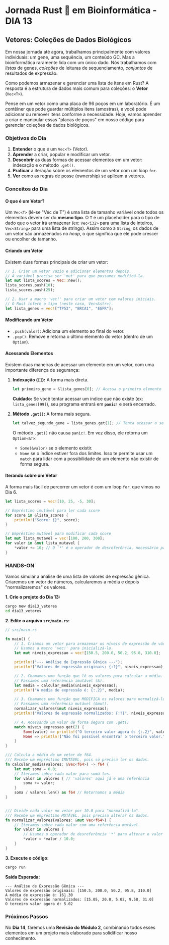 # Jornada Rust 🦀 em Bioinformática - DIA 13

## Vetores: Coleções de Dados Biológicos

Em nossa jornada até agora, trabalhamos principalmente com valores individuais: um gene, uma sequência, um conteúdo GC. Mas a bioinformática raramente lida com um único dado. Nós trabalhamos com *listas* de genes, *coleções* de leituras de sequenciamento, *conjuntos* de resultados de expressão.

Como podemos armazenar e gerenciar uma lista de itens em Rust? A resposta é a estrutura de dados mais comum para coleções: o **Vetor** (`Vec<T>`).

Pense em um vetor como uma placa de 96 poços em um laboratório. É um contêiner que pode guardar múltiplos itens (amostras), e você pode adicionar ou remover itens conforme a necessidade. Hoje, vamos aprender a criar e manipular essas "placas de poços" em nosso código para gerenciar coleções de dados biológicos.


### Objetivos do Dia

1.  **Entender** o que é um `Vec<T>` (Vetor).
2.  **Aprender** a criar, popular e modificar um vetor.
3.  **Descobrir** as duas formas de acessar elementos em um vetor: indexação e o método `.get()`.
4.  **Praticar** a iteração sobre os elementos de um vetor com um loop `for`.
5.  **Ver** como as regras de posse (ownership) se aplicam a vetores.


### Conceitos do Dia

#### O que é um Vetor?

Um `Vec<T>` (lê-se "Véc de T") é uma lista de tamanho variável onde todos os elementos devem ser do **mesmo tipo**. O `T` é um placeholder para o tipo de dado que o vetor irá armazenar (ex: `Vec<i32>` para uma lista de inteiros, `Vec<String>` para uma lista de strings). Assim como a `String`, os dados de um vetor são armazenados no *heap*, o que significa que ele pode crescer ou encolher de tamanho.

#### Criando um Vetor

Existem duas formas principais de criar um vetor:
```rust
// 1. Criar um vetor vazio e adicionar elementos depois.
// A variável precisa ser 'mut' para que possamos modificá-la.
let mut lista_scores = Vec::new();
lista_scores.push(10);
lista_scores.push(25);

// 2. Usar a macro 'vec!' para criar um vetor com valores iniciais.
// O Rust infere o tipo (neste caso, Vec<&str>).
let lista_genes = vec!["TP53", "BRCA1", "EGFR"];
```

#### Modificando um Vetor

* `.push(valor)`: Adiciona um elemento ao final do vetor.
* `.pop()`: Remove e retorna o último elemento do vetor (dentro de um `Option`).

#### Acessando Elementos

Existem duas maneiras de acessar um elemento em um vetor, com uma importante diferença de segurança:

1.  **Indexação (`[]`):** A forma mais direta.
    ```rust
    let primeiro_gene = &lista_genes[0]; // Acessa o primeiro elemento
    ```
    **Cuidado:** Se você tentar acessar um índice que não existe (ex: `lista_genes[99]`), seu programa entrará em **`panic!`** e será encerrado.

2.  **Método `.get()`:** A forma mais segura.
    ```rust
    let talvez_segundo_gene = lista_genes.get(1); // Tenta acessar o segundo elemento
    ```
    O método `.get()` não causa `panic!`. Em vez disso, ele retorna um `Option<&T>`:
    * `Some(&valor)` se o elemento existir.
    * `None` se o índice estiver fora dos limites.
    Isso te permite usar um `match` para lidar com a possibilidade de um elemento não existir de forma segura.

#### Iterando sobre um Vetor

A forma mais fácil de percorrer um vetor é com um loop `for`, que vimos no Dia 6.

```rust
let lista_scores = vec![10, 25, -5, 30];

// Empréstimo imutável para ler cada score
for score in &lista_scores {
    println!("Score: {}", score);
}

// Empréstimo mutável para modificar cada score
let mut lista_mutavel = vec![100, 200, 300];
for valor in &mut lista_mutavel {
    *valor += 10; // O '*' é o operador de desreferência, necessário para alterar o valor
}
```

### HANDS-ON

Vamos simular a análise de uma lista de valores de expressão gênica. Criaremos um vetor de números, calcularemos a média e depois "normalizaremos" os valores.

**1. Crie o projeto do Dia 13:**

```bash
cargo new dia13_vetores
cd dia13_vetores
```

**2. Edite o arquivo `src/main.rs`:**

```rust
// src/main.rs

fn main() {
    // 1. Criamos um vetor para armazenar os níveis de expressão de vários genes.
    // Usamos a macro 'vec!' para inicializá-lo.
    let mut niveis_expressao = vec![150.5, 200.0, 50.2, 95.8, 310.0];

    println!("--- Análise de Expressão Gênica ---");
    println!("Valores de expressão originais: {:?}", niveis_expressao);

    // 2. Chamamos uma função que lê os valores para calcular a média.
    // Passamos uma referência imutável (&).
    let media = calcular_media(&niveis_expressao);
    println!("A média de expressão é: {:.2}", media);

    // 3. Chamamos uma função que MODIFICA os valores para normalizá-los.
    // Passamos uma referência mutável (&mut).
    normalizar_valores(&mut niveis_expressao);
    println!("Valores de expressão normalizados: {:?}", niveis_expressao);

    // 4. Acessando um valor de forma segura com .get()
    match niveis_expressao.get(2) {
        Some(valor) => println!("O terceiro valor agora é: {:.2}", valor),
        None => println!("Não foi possível encontrar o terceiro valor."),
    }
}

/// Calcula a média de um vetor de f64.
/// Recebe um empréstimo IMUTÁVEL, pois só precisa ler os dados.
fn calcular_media(valores: &Vec<f64>) -> f64 {
    let mut soma = 0.0;
    // Iteramos sobre cada valor para somá-los.
    for valor in valores { // 'valores' aqui já é uma referência
        soma += valor;
    }
    soma / valores.len() as f64 // Retornamos a média
}


/// Divide cada valor no vetor por 10.0 para "normalizá-lo".
/// Recebe um empréstimo MUTÁVEL, pois precisa alterar os dados.
fn normalizar_valores(valores: &mut Vec<f64>) {
    // Iteramos sobre cada valor com uma referência mutável.
    for valor in valores {
        // Usamos o operador de desreferência '*' para alterar o valor para o qual a referência aponta.
        *valor = *valor / 10.0;
    }
}
```

**3. Execute o código:**

```bash
cargo run
```

**Saída Esperada:**

```
--- Análise de Expressão Gênica ---
Valores de expressão originais: [150.5, 200.0, 50.2, 95.8, 310.0]
A média de expressão é: 161.30
Valores de expressão normalizados: [15.05, 20.0, 5.02, 9.58, 31.0]
O terceiro valor agora é: 5.02
```

### Próximos Passos

No **Dia 14**, faremos uma **Revisão do Módulo 2**, combinando todos esses elementos em um projeto mais elaborado para solidificar nosso conhecimento.
